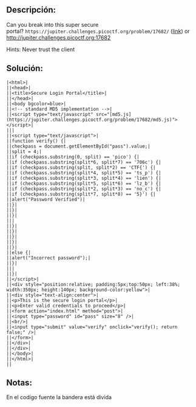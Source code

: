 ## Descripción:
Can you break into this super secure portal? `https://jupiter.challenges.picoctf.org/problem/17682/` ([link](https://jupiter.challenges.picoctf.org/problem/17682/)) or http://jupiter.challenges.picoctf.org:17682

Hints:
Never trust the client

## Solución:
```
|<html>|
||<head>|
||<title>Secure Login Portal</title>|
||</head>|
||<body bgcolor=blue>|
||<!-- standard MD5 implementation -->|
||<script type="text/javascript" src="[md5.js](https://jupiter.challenges.picoctf.org/problem/17682/md5.js)"></script>|
|||
||<script type="text/javascript">|
||function verify() {|
||checkpass = document.getElementById("pass").value;|
||split = 4;|
||if (checkpass.substring(0, split) == 'pico') {|
||if (checkpass.substring(split*6, split*7) == '706c') {|
||if (checkpass.substring(split, split*2) == 'CTF{') {|
||if (checkpass.substring(split*4, split*5) == 'ts_p') {|
||if (checkpass.substring(split*3, split*4) == 'lien') {|
||if (checkpass.substring(split*5, split*6) == 'lz_b') {|
||if (checkpass.substring(split*2, split*3) == 'no_c') {|
||if (checkpass.substring(split*7, split*8) == '5}') {|
||alert("Password Verified")|
||}|
||}|
||}|
|||
||}|
||}|
||}|
||}|
||}|
||else {|
||alert("Incorrect password");|
||}|
|||
||}|
||</script>|
||<div style="position:relative; padding:5px;top:50px; left:38%; width:350px; height:140px; background-color:yellow">|
||<div style="text-align:center">|
||<p>This is the secure login portal</p>|
||<p>Enter valid credentials to proceed</p>|
||<form action="index.html" method="post">|
||<input type="password" id="pass" size="8" />|
||<br/>|
||<input type="submit" value="verify" onclick="verify(); return false;" />|
||</form>|
||</div>|
||</div>|
||</body>|
||</html>|
||
```

## Notas:
En el codigo fuente la bandera está divida 